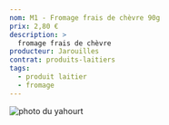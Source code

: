 ```yaml
---
nom: M1 - Fromage frais de chèvre 90g
prix: 2,80 €
description: >
  fromage frais de chèvre
producteur: Jarouilles
contrat: produits-laitiers
tags: 
  - produit laitier
  - fromage
---
```


![photo du yahourt](./media/fromage-chevre.jpg)